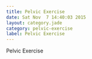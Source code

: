 ```yaml
---
title: Pelvic Exercise
date: Sat Nov  7 14:40:03 2015
layout: category.jade
category: pelvic-exercise
label: Pelvic Exercise
---
```


Pelvic Exercise
